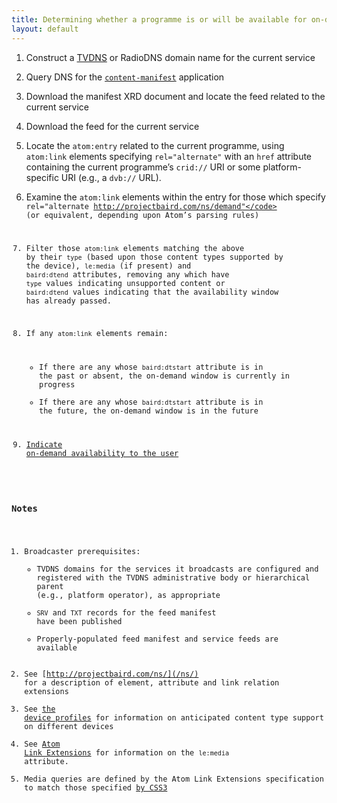 ```yaml
---
title: Determining whether a programme is or will be available for on-demand viewing
layout: default
---
```


1. Construct a [TVDNS](/discovery/tvdns) or RadioDNS domain name for the
current service

2. Query DNS for the [<code>content-manifest</code>](http://github.com/nexgenta/Baird/wiki/Service-manifests)
application

3. Download the manifest XRD document and locate the feed related to the current service

4. Download the feed for the current service

5. Locate the <code>atom:entry</code> related to the current programme, using
<code>atom:link</code> elements specifying <code>rel="alternate"</code> with an
<code>href</code> attribute containing the current programme’s <code>crid://</code> URI
or some platform-specific URI (e.g., a <code>dvb://</code> URL).

6. Examine the <code>atom:link</code> elements within the entry for those which specify
<code>rel="alternate http://projectbaird.com/ns/demand"</code> (or equivalent, depending
upon Atom’s parsing rules)

7. Filter those <code>atom:link</code> elements matching the above by their <code>type</code>
(based upon those content types supported by the device), <code>le:media</code> (if present) and
<code>baird:dtend</code> attributes, removing any which have <code>type</code>
values indicating unsupported content or <code>baird:dtend</code> values
indicating that the availability window has already passed.

8. If any <code>atom:link</code> elements remain:
	* If there are any whose <code>baird:dtstart</code> attribute is in the past
	or absent, the on-demand window is currently in progress
	* If there are any whose <code>baird:dtstart</code> attribute is in the future,
	the on-demand window is in the future

9. [Indicate on-demand availability to the user](http://emberapp.com/nevali/collections/nxtv-stb-mock-ups/nevali:epg-viewing-programme-details/)

### Notes

1. Broadcaster prerequisites:
	* TVDNS domains for the services it broadcasts are configured and registered with the
	TVDNS administrative body or hierarchical parent (e.g., platform operator), as appropriate
	* <code>SRV</code> and <code>TXT</code> records for the feed manifest have been published
	* Properly-populated feed manifest and service feeds are available
2. See [http://projectbaird.com/ns/](/ns/) for a description of element,
attribute and link relation extensions
3. See [the device profiles](http://github.com/nexgenta/Baird/wiki/Profiles)
for information on anticipated content type support on different devices
4. See [Atom Link Extensions](http://tools.ietf.org/html/draft-snell-atompub-link-extensions-06) for information on the <code>le:media</code> attribute.
5. Media queries are defined by the Atom Link Extensions specification to match those specified [by CSS3](http://www.w3.org/TR/css3-mediaqueries/)
